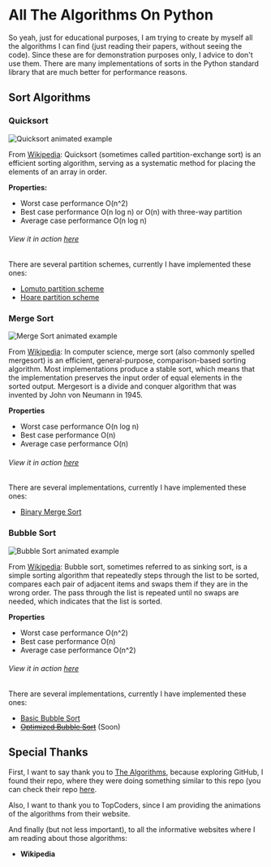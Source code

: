 # All The Algorithms On Python
So yeah, just for educational purposes, I am trying to create by myself all the algorithms I can find (just reading their papers, without seeing the code). Since these are for demonstration purposes only, I advice to don't use them. There are many implementations of sorts in the Python standard library that are much better for performance reasons.

## Sort Algorithms
### Quicksort
![Quicksort animated example](https://upload.wikimedia.org/wikipedia/commons/6/6a/Sorting_quicksort_anim.gif)

From [Wikipedia](https://en.wikipedia.org/wiki/Quicksort): Quicksort (sometimes called partition-exchange sort) is an efficient sorting algorithm, serving as a systematic method for placing the elements of an array in order.

**Properties:**
* Worst case performance	O(n^2)
* Best case performance	O(n log n) or O(n) with three-way partition
* Average case performance	O(n log n)

###### View it in action [here](https://www.toptal.com/developers/sorting-algorithms/quick-sort)

There are several partition schemes, currently I have implemented these ones:
* [Lomuto partition scheme](https://github.com/NautaDev/AllTheAlgorithmsOnPython/blob/master/Sorting/Quicksort/quicksort_lomuto_partition_scheme.py)
* [Hoare partition scheme](https://github.com/NautaDev/AllTheAlgorithmsOnPython/blob/master/Sorting/Quicksort/quicksort_hoare_partition_scheme.py)


### Merge Sort
![Merge Sort animated example](https://upload.wikimedia.org/wikipedia/commons/c/cc/Merge-sort-example-300px.gif)

From [Wikipedia](https://en.wikipedia.org/wiki/Merge_sort): In computer science, merge sort (also commonly spelled mergesort) is an efficient, general-purpose, comparison-based sorting algorithm. Most implementations produce a stable sort, which means that the implementation preserves the input order of equal elements in the sorted output. Mergesort is a divide and conquer algorithm that was invented by John von Neumann in 1945.

**Properties**
* Worst case performance	O(n log n)
* Best case performance	O(n)
* Average case performance	O(n)

###### View it in action [here](https://www.toptal.com/developers/sorting-algorithms/merge-sort)

There are several implementations, currently I have implemented these ones:
* [Binary Merge Sort](https://github.com/NautaDev/AllTheAlgorithmsOnPython/blob/master/Sorting/Merge%20Sort/merge_sort.py)


### Bubble Sort
![Bubble Sort animated example](https://upload.wikimedia.org/wikipedia/commons/thumb/8/83/Bubblesort-edited-color.svg/220px-Bubblesort-edited-color.svg.png)

From [Wikipedia](https://en.wikipedia.org/wiki/Bubble_sort): Bubble sort, sometimes referred to as sinking sort, is a simple sorting algorithm that repeatedly steps through the list to be sorted, compares each pair of adjacent items and swaps them if they are in the wrong order. The pass through the list is repeated until no swaps are needed, which indicates that the list is sorted.

**Properties**
* Worst case performance	O(n^2)
* Best case performance	O(n)
* Average case performance	O(n^2)

###### View it in action [here](https://www.toptal.com/developers/sorting-algorithms/bubble-sort)

There are several implementations, currently I have implemented these ones:
* [Basic Bubble Sort](https://github.com/NautaDev/AllTheAlgorithmsOnPython/blob/master/Sorting/Bubble/bubble_sort.py)
* ~~[Optimized Bubble Sort](#)~~ (Soon)



## Special Thanks
First, I want to say thank you to [The Algorithms](https://github.com/TheAlgorithms), because exploring GitHub, I found their repo, where they were doing something similar to this repo (you can check their repo [here](https://github.com/TheAlgorithms/Python).

Also, I want to thank you to TopCoders, since I am providing the animations of the algorithms from their website.

And finally (but not less important), to all the informative websites where I am reading about those algorithms:
* **Wikipedia**
